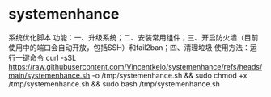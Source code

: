# systemenhance
系统优化脚本
功能：一、升级系统；二、安装常用组件；三、开启防火墙（目前使用中的端口会自动开放，包括SSH）和fail2ban；四、清理垃圾
使用方法：运行一键命令 curl -sSL https://raw.githubusercontent.com/Vincentkeio/systemenhance/refs/heads/main/systemenhance.sh -o /tmp/systemenhance.sh && sudo chmod +x /tmp/systemenhance.sh && sudo bash /tmp/systemenhance.sh

